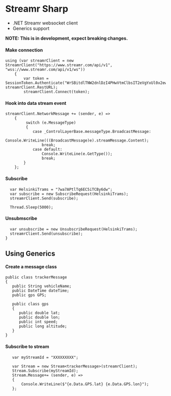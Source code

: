 # Streamr Sharp

 - .NET Streamr websocket client
 -  Generics support

**NOTE:  This is in development, expect breaking changes.**

#### Make connection  
```
using (var streamrClient = new StreamrClient("https://www.streamr.com/api/v1", "wss://www.streamr.com/api/v1/ws"))  
    {  
        var token = SessionToken.Authenticate("WrSBitdlTNW2dnlDzI4PHwVtmClbsIT2eVgYxUl0x2ew", streamrClient.RestURL);  
        streamrClient.Connect(token);  
```
  
#### Hook into data stream event  
```
streamrClient.NetworkMessage += (sender, e) =>  
    {  
         switch (e.MessageType)  
         {  
            case _ControlLayerBase.messageType.BroadcastMessage:  
                Console.WriteLine(((BroadcastMessage)e).streamMessage.Content);  
                break;  
            case default:  
                Console.WriteLine(e.GetType());  
                break;  
        }  
    };  
```
  
#### Subscribe
```
  var HelsinkiTrams = "7wa7APtlTq6EC5iTCBy6dw";
  var subscribe = new SubscribeRequest(HelsinkiTrams);  
  streamrClient.Send(subscribe);  
          
  Thread.Sleep(5000);  
```
  
#### Unsubmscribe
```
  var unsubscribe = new UnsubscribeRequest(HelsinkiTrams);  
  streamrClient.Send(unsubscribe);  
}
```  

  
## Using Generics  

#### Create a message class
```
public class trackerMessage  
{  
   public String vehicleName;  
   public DateTime dateTime;  
   public gps GPS;  
  
   public class gps  
   {  
      public double lat;  
      public double lon;  
      public int speed;  
      public long altitude;  
   }  
}  
```
#### Subscribe to stream
```
   var myStreamId = "XXXXXXXXX";  
  
   var Stream = new Stream<trackerMessage>(streamrClient);  
   Stream.Subscribe(myStreamId);  
   Stream.Message+= (sender, e) =>  
   {  
       Console.WriteLine($"{e.Data.GPS.lat} {e.Data.GPS.lon}");  
   };
```
